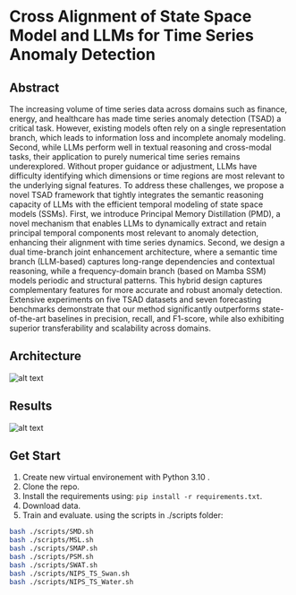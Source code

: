 # Cross Alignment of State Space Model and LLMs for Time Series Anomaly Detection

## Abstract
The increasing volume of time series data across domains such as finance, energy, and healthcare has made time series anomaly detection (TSAD) a critical task. However, existing models often rely on a single representation branch, which leads to information loss and incomplete anomaly modeling. Second, while LLMs perform well in textual reasoning and cross-modal tasks, their application to purely numerical time series remains underexplored. Without proper guidance or adjustment, LLMs have difficulty identifying which dimensions or time regions are most relevant to the underlying signal features. To address these challenges, we propose a novel TSAD framework that tightly integrates the semantic reasoning capacity of LLMs with the efficient temporal modeling of state space models (SSMs). First, we introduce Principal Memory Distillation (PMD), a novel mechanism that enables LLMs to dynamically extract and retain principal temporal components most relevant to anomaly detection, enhancing their alignment with time series dynamics. Second, we design a dual time-branch joint enhancement architecture, where a semantic time branch (LLM-based) captures long-range dependencies and contextual reasoning, while a frequency-domain branch (based on Mamba SSM) models periodic and structural patterns. This hybrid design captures complementary features for more accurate and robust anomaly detection. Extensive experiments on five TSAD datasets and seven forecasting benchmarks demonstrate that our method significantly outperforms state-of-the-art baselines in precision, recall, and F1-score, while also exhibiting superior transferability and scalability across domains.

## Architecture
![alt text](img/full_maat.png)

## Results
![alt text](img/result.png)

## Get Start
1. Create new virtual environement with Python 3.10 .
2. Clone the repo.
3. Install the requirements using: ```pip install -r requirements.txt```.
4. Download data.
5. Train and evaluate. using the scripts in ./scripts folder:
```bash
bash ./scripts/SMD.sh
bash ./scripts/MSL.sh
bash ./scripts/SMAP.sh
bash ./scripts/PSM.sh
bash ./scripts/SWAT.sh
bash ./scripts/NIPS_TS_Swan.sh
bash ./scripts/NIPS_TS_Water.sh
```
